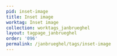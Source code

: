 ```yaml
---
pid: inset-image
title: Inset image
worktag: Inset image
collection: worktags_janbrueghel
layout: tagpage_janbrueghel
order: '096'
permalink: /janbrueghel/tags/inset-image
---
```

